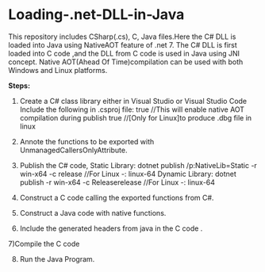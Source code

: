 # Loading-.net-DLL-in-Java

This repository includes CSharp(.cs), C, Java files.Here the C# DLL is loaded into Java using NativeAOT feature of .net 7.
The C# DLL is first loaded into C code ,and the DLL from  C code is used in Java using JNI concept.
Native AOT(Ahead Of Time)compilation can be used with both Windows and Linux platforms.

**Steps:**

1) Create a C# class library either in Visual Studio or Visual Studio Code
   Include the following in .csproj file:
     <PublishAot>true</PublishAot> //This will enable native AOT compilation during publish
     <StripSymbols>true</StripSymbols> //[Only for Linux]to produce .dbg file in linux
     
2) Annote the functions to be exported with UnmanagedCallersOnlyAttribute.
3) Publish the C# code,
       Static Library:  dotnet publish /p:NativeLib=Static -r win-x64 -c release //For Linux -: linux-64
       Dynamic Library: dotnet publish -r win-x64 -c Releaserelease //For Linux -: linux-64
       
4) Construct a C code calling the exported functions from C#.

5) Construct a Java code with native functions.

6) Include the generated headers from java in the C code .

7)Compile the C code

8) Run the Java Program.
    

